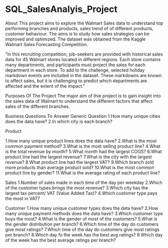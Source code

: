 # SQL_SalesAnalyis_Project

About
This project aims to explore the Walmart Sales data to understand top performing branches and products, sales trend of of different products, customer behaviour. The aims is to study how sales strategies can be improved and optimized. The dataset was obtained from the Kaggle Walmart Sales Forecasting Competition.

"In this recruiting competition, job-seekers are provided with historical sales data for 45 Walmart stores located in different regions. Each store contains many departments, and participants must project the sales for each department in each store. To add to the challenge, selected holiday markdown events are included in the dataset. These markdowns are known to affect sales, but it is challenging to predict which departments are affected and the extent of the impact."

Purposes Of The Project
The major aim of thie project is to gain insight into the sales data of Walmart to understand the different factors that affect sales of the different branches.

Business Questions To Answer
Generic Question
1.How many unique cities does the data have?
2.In which city is each branch?

Product

1.How many unique product lines does the data have?
2.What is the most common payment method?
3.What is the most selling product line?
4.What is the total revenue by month?
5.What month had the largest COGS?
6.What product line had the largest revenue?
7.What is the city with the largest revenue?
8.What product line had the largest VAT?
9.Which branch sold more products than average product sold?
10.What is the most common product line by gender?
11.What is the average rating of each product line?

Sales
1.Number of sales made in each time of the day per weekday
2.Which of the customer types brings the most revenue?
3.Which city has the largest tax percent/ VAT (Value Added Tax)?
4.Which customer type pays the most in VAT?

Customer
1.How many unique customer types does the data have?
2.How many unique payment methods does the data have?
3.Which customer type buys the most?
4.What is the gender of most of the customers?
5.What is the gender distribution per branch?
6.Which time of the day do customers give most ratings?
7.Which time of the day do customers give most ratings per branch?
8.Which day fo the week has the best avg ratings?
9.Which day of the week has the best average ratings per branch?
